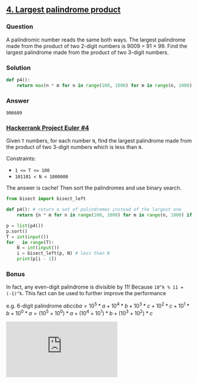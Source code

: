 
## **[4. Largest palindrome product](https://projecteuler.net/problem=4)**

### Question
A palindromic number reads the same both ways. The largest palindrome made from the product of two 2-digit numbers is 9009 = 91 × 99.
Find the largest palindrome made from the product of two 3-digit numbers.

### Solution
```python
def p4():
    return max(n * m for n in range(100, 1000) for m in range(n, 1000) if str(n * m) == str(n * m)[::-1])
```

### Answer 
`906609`

### [Hackerrank Project Euler #4](https://www.hackerrank.com/contests/projecteuler/challenges/euler004/problem) 
Given `T` numbers, for each number `N`, find the largest palindrome made from the product of two 3-digit numbers which is less than `N`.

Constraints:
- `1 <= T <= 100`
- `101101 < N < 1000000`

The answer is cache! Then sort the palindromes and use binary search.

```python
from bisect import bisect_left

def p4(): # return a set of palindromes instead of the largest one
    return {n * m for n in range(100, 1000) for m in range(n, 1000) if n * m >= 101101 and str(n * m) == str(n * m)[::-1]}

p = list(p4())
p.sort()
T = int(input())
for _ in range(T):
    N = int(input())
    i = bisect_left(p, N) # less than N
    print(p[i - 1]) 
```

### Bonus
In fact, any even-digit palindrome is divisible by 11! Because `10^k % 11 = (-1)^k`. This fact can be used to further improve the performance 

e.g. 6-digit palindrome $abccba = 10^5 * a + 10^4 * b + 10^3 * c + 10^2 * c + 10^1 * b + 10^0 * a = (10^5 + 10^0) * a + (10^4 + 10^1) * b + (10^3 + 10^2) * c$

![1](https://latex.codecogs.com/gif.latex?10%5E5%5Ccdot%20a%20&plus;%2010%5E4%20%5Ccdot%20b%20&plus;%2010%5E3%20%5Ccdot%20c%20&plus;%2010%5E2%20%5Ccdot%20c%20&plus;%2010%5E1%20%5Ccdot%20b%20&plus;%2010%5E0%20%5Ccdot%20a%20%3D%20%2810%5E5%20&plus;%2010%5E0%29%20%5Ccdot%20a%20&plus;%20%2810%5E4%20&plus;%2010%5E1%29%20%5Ccdot%20b%20&plus;%20%2810%5E3%20&plus;%2010%5E2%29%20%5Ccdot%20c)

